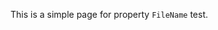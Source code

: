 
This is a simple page for property `FileName` test.




<!-- Generated by NotionPageWriter
notion-down.version = 0.0.1
notion-down.revision = b'498c3d8'
-->